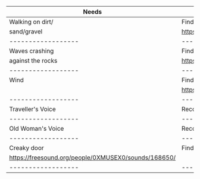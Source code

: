 | Needs            | Soulutions        |
|------------------|-------------------|
| Walking on dirt/ | Find Online       |
| sand/gravel      |https://freesound.org/s/25903/ |
|------------------|-------------------|
| Waves crashing   | Find Online       | 
| against the rocks|        https://freesound.org/people/darren1979/sounds/58415/           |
|------------------|-------------------|
| Wind             | Find Online   
    |https://freesound.org/people/InspectorJ/sounds/376415/
|------------------|-------------------|
| Traveller's Voice| Record myself     |
|------------------|-------------------|
| Old Woman's Voice| Record my roommate|
|------------------|-------------------|
| Creaky door      | Find Online  
https://freesound.org/people/0XMUSEX0/sounds/168650/     |
|------------------|-------------------|